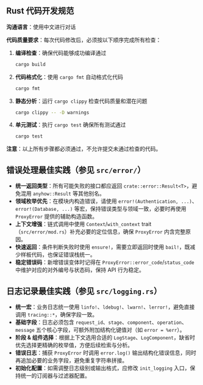 ## Rust 代码开发规范

**沟通语言**：使用中文进行对话

**代码质量要求**：每次代码修改后，必须按以下顺序完成所有检查：

1. **编译检查**：确保代码能够成功编译通过
   ```bash
   cargo build
   ```

2. **代码格式化**：使用 `cargo fmt` 自动格式化代码
   ```bash
   cargo fmt
   ```

3. **静态分析**：运行 `cargo clippy` 检查代码质量和潜在问题
   ```bash
   cargo clippy -- -D warnings
   ```

4. **单元测试**：执行 `cargo test` 确保所有测试通过
   ```bash
   cargo test
   ```

**注意**：以上所有步骤都必须通过，不允许提交未通过检查的代码。

## 错误处理最佳实践（参见 `src/error/`）

- **统一返回类型**：所有可能失败的接口都应返回 `crate::error::Result<T>`，避免混用 `anyhow::Result` 等其他别名。
- **领域枚举优先**：在模块内构造错误，请使用 `error!(Authentication, ...)`、`error!(Database, ...)` 等宏，保持错误类型与领域一致，必要时再使用 `ProxyError` 提供的辅助构造函数。
- **上下文增强**：链式调用中使用 `Context`/`with_context` trait（`src/error/mod.rs`）补充必要的定位信息，确保 `ProxyError` 内含完整原因。
- **快速返回**：条件判断失败时使用 `ensure!`，需要立即返回时使用 `bail!`，既减少样板代码，也保证错误栈统一。
- **稳定错误码**：新增错误变体时记得在 `ProxyError::error_code`/`status_code` 中维护对应的对外编号与状态码，保持 API 行为稳定。

## 日志记录最佳实践（参见 `src/logging.rs`）

- **统一宏**：业务日志统一使用 `linfo!`、`ldebug!`、`lwarn!`、`lerror!`，避免直接调用 `tracing::*`，确保字段一致。
- **基础字段**：日志必须包含 `request_id`、`stage`、`component`、`operation`、`message` 五个核心字段，可额外附加结构化键值对（如 `error = %err`）。
- **阶段 & 组件选择**：根据上下文选用合适的 `LogStage`、`LogComponent`，缺省时优先选择更精确的枚举值，方便后续检索与分析。
- **错误日志**：捕获 `ProxyError` 时调用 `error.log()` 输出结构化错误信息，同时再追加必要的业务字段，避免重复字符串拼接。
- **初始化配置**：如需调整日志级别或输出格式，应修改 `init_logging` 入口，保持统一的订阅器与过滤器配置。

